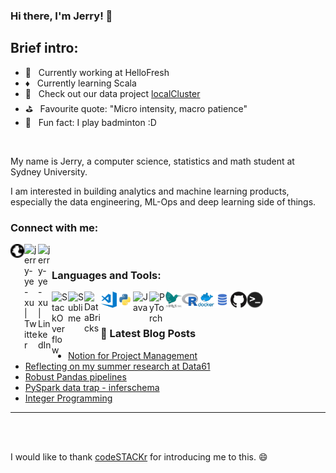 ### Hi there, I'm Jerry! 👋

## Brief intro:
- 🍈 &nbsp; Currently working at HelloFresh
- ♦️ &nbsp; Currently learning Scala
- 🐝 &nbsp; Check out our data project [localCluster]
- ⛳ &nbsp; Favourite quote: "Micro intensity, macro patience"
- 🏸 &nbsp; Fun fact: I play badminton :D

<br/>

My name is Jerry, a computer science, statistics and math student at Sydney University.

I am interested in building analytics and machine learning products, especially the data engineering, ML-Ops and deep learning side of things.

### Connect with me:

[<img align="left" alt="jerry-ye-xu.github.io" width="22px" src="https://raw.githubusercontent.com/iconic/open-iconic/master/svg/globe.svg" />][website]
[<img align="left" alt="jerry-ye-xu | Twitter" width="22px" src="https://cdn.jsdelivr.net/npm/simple-icons@v3/icons/twitter.svg" />][twitter]
[<img align="left" alt="jerry-ye-xu | LinkedIn" width="22px" src="https://cdn.jsdelivr.net/npm/simple-icons@v3/icons/linkedin.svg" />][linkedin]

<br/>

### Languages and Tools:

<img align="left" alt="StackOverflow" width="26px" src="https://upload.wikimedia.org/wikipedia/commons/thumb/e/ef/Stack_Overflow_icon.svg/768px-Stack_Overflow_icon.svg.png"/>
<img align="left" alt="Sublime" width="26px" src="https://img.icons8.com/color/48/000000/sublime-text.png"/>
<img align="left" alt="DataBricks" width="26px" src="https://avatars0.githubusercontent.com/u/4998052"/>
<img align="left" alt="vsCode" width="26px" src="https://raw.githubusercontent.com/github/explore/80688e429a7d4ef2fca1e82350fe8e3517d3494d/topics/visual-studio-code/visual-studio-code.png"/>
<img align="left" alt="Python" width="26px" src="https://raw.githubusercontent.com/github/explore/80688e429a7d4ef2fca1e82350fe8e3517d3494d/topics/python/python.png" />
<img align="left" alt="Java" width="26px" src="https://img.icons8.com/color/48/000000/java-coffee-cup-logo.png" />
<img align="left" alt="PyTorch" width="26px" src="https://pytorch.org/assets/images/pytorch-logo.png"/>
<img align="left" alt="Latex" width="26px" src="https://raw.githubusercontent.com/github/explore/80688e429a7d4ef2fca1e82350fe8e3517d3494d/topics/latex/latex.png" />
<img align="left" alt="R" width="26px" src="https://raw.githubusercontent.com/github/explore/80688e429a7d4ef2fca1e82350fe8e3517d3494d/topics/r/r.png"/>
<img align="left" alt="Docker" width="26px" src="https://raw.githubusercontent.com/github/explore/80688e429a7d4ef2fca1e82350fe8e3517d3494d/topics/docker/docker.png" />
<img align="left" alt="SQL" width="26px" src="https://raw.githubusercontent.com/github/explore/80688e429a7d4ef2fca1e82350fe8e3517d3494d/topics/sql/sql.png"/>
<img align="left" alt="GitHub" width="26px" src="https://raw.githubusercontent.com/github/explore/78df643247d429f6cc873026c0622819ad797942/topics/github/github.png"/>
<img align="left" alt="terminal" width="26px" src="https://raw.githubusercontent.com/github/explore/80688e429a7d4ef2fca1e82350fe8e3517d3494d/topics/terminal/terminal.png" />

<br/>
<br/>

### 📕 Latest Blog Posts
<!-- BLOG-POST-LIST:START -->
- [Notion for Project Management](http://jerry-ye-xu.github.io//notion/localcluster/project%20manangement/miscellaneous/2020/08/09/notion-for-project-management/)
- [Reflecting on my summer research at Data61](http://jerry-ye-xu.github.io//deep%20learning/pytorch/research/data61/nlp/practical/2020/07/30/reflection-summer-research/)
- [Robust Pandas pipelines](http://jerry-ye-xu.github.io//python/data%20wrangling/pipelines/reproducible/practical/2020/07/13/robust-pandas-pipelines/)
- [PySpark data trap - inferschema](http://jerry-ye-xu.github.io//python/pyspark/data%20wrangling/practical/2020/06/27/pyspark-inferschema-trap/)
- [Integer Programming](http://jerry-ye-xu.github.io//integer%20programming/matriod%20property/optimisation/theory/2019/11/12/integer-programming/)
<!-- BLOG-POST-LIST:END -->

---

<br/>
<br/>

I would like to thank [codeSTACKr](https://www.youtube.com/watch?v=ECuqb5Tv9qI) for introducing me to this. :smile: 

[website]: https://jerry-ye-xu.github.io
[twitter]: https://twitter.com/jerryyexu1
[linkedin]: https://linkedin.com/in/jerry-ye-xu/
[localCluster]: https://www.notion.so/jerryyexu/d6080eae902d485c9629a4619378c714?v=540edf693a8746968a74360520ea5f80
